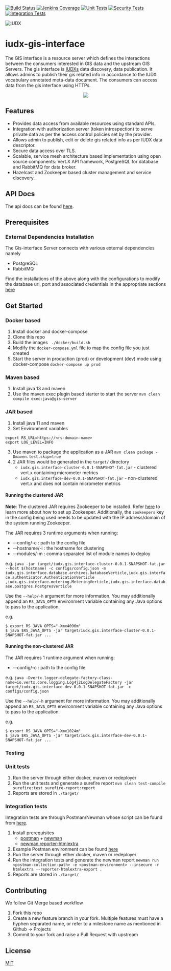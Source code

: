 [![Build Status](https://img.shields.io/jenkins/build?jobUrl=https%3A%2F%2Fjenkins.iudx.io%2Fjob%2Fiudx%2520gis-interface%2520%28v4.5.0%29%2520pipeline%2F)](https://jenkins.iudx.io/job/iudx%20gis-interface%20(v4.5.0)%20pipeline/lastBuild/)
[![Jenkins Coverage](https://img.shields.io/jenkins/coverage/jacoco?jobUrl=https%3A%2F%2Fjenkins.iudx.io%2Fjob%2Fiudx%2520gis-interface%2520%28v4.5.0%29%2520pipeline%2F)](https://jenkins.iudx.io/job/iudx%20gis-interface%20(v4.5.0)%20pipeline/lastBuild/jacoco/)
[![Unit Tests](https://img.shields.io/jenkins/tests?jobUrl=https%3A%2F%2Fjenkins.iudx.io%2Fjob%2Fiudx%2520gis-interface%2520%28v4.5.0%29%2520pipeline%2F)](https://jenkins.iudx.io/job/iudx%20gis-interface%20(v4.5.0)%20pipeline/lastBuild/testReport/)
[![Security Tests](https://img.shields.io/jenkins/build?jobUrl=https%3A%2F%2Fjenkins.iudx.io%2Fjob%2Fiudx%2520gis-interface%2520%28v4.5.0%29%2520pipeline%2F&label=security%20tests)](https://jenkins.iudx.io/job/iudx%20gis-interface%20(v4.5.0)%20pipeline/lastBuild/zap/)
[![Integration Tests](https://img.shields.io/jenkins/build?jobUrl=https%3A%2F%2Fjenkins.iudx.io%2Fjob%2Fiudx%2520gis-interface%2520%28v4.5.0%29%2520pipeline%2F&label=integration%20tests)](https://jenkins.iudx.io/job/iudx%20gis-interface%20(v4.5.0)%20pipeline/lastBuild/Integration_20Test_20Report/)

![IUDX](./docs/iudx.png)

# iudx-gis-interface
The GIS interface is a resource server which defines the interactions between the consumers interested in GIS data and the upstream GIS Servers.
The gis interface is [IUDXs](https://iudx.org.in) data discovery, data publication.
It allows admins to publish their gis related info in accordance to the IUDX vocabulary annotated meta-data document.
The consumers can access data from the gis interface using HTTPs.

<p align="center">
<img src="./docs/gis_server_overview.png">
</p>


## Features

- Provides data access from available resources using standard APIs.
- Integration with authorization server (token introspection) to serve private data as per the access control policies set by the provider.
- Allows admin to publish, edit or delete gis related info as per IUDX data descriptor.
- Secure data access over TLS.
- Scalable, service mesh architecture based implementation using open source components: Vert.X API framework, PostgreSQL for database and RabbitMQ for data broker.
- Hazelcast and Zookeeper based cluster management and service discovery.

## API Docs
The api docs can be found [here](https://gis.iudx.io/apis).

## Prerequisites
### External Dependencies Installation

The Gis-interface Server connects with various external dependencies namely
- PostgreSQL
- RabbitMQ

Find the installations of the above along with the configurations to modify the database url, port and associated credentials in the appropriate sections
[here](SETUP.md)

## Get Started

### Docker based
1. Install docker and docker-compose
2. Clone this repo
3. Build the images
   ` ./docker/build.sh`
4. Modify the `docker-compose.yml` file to map the config file you just created
5. Start the server in production (prod) or development (dev) mode using docker-compose
   ` docker-compose up prod `


### Maven based
1. Install java 13 and maven
2. Use the maven exec plugin based starter to start the server
   `mvn clean compile exec:java@gis-server`

### JAR based
1. Install java 11 and maven
2. Set Environment variables
```
export RS_URL=https://<rs-domain-name>
export LOG_LEVEL=INFO
```
3. Use maven to package the application as a JAR
   `mvn clean package -Dmaven.test.skip=true`
4. 2 JAR files would be generated in the `target/` directory
    - `iudx.gis.interface-cluster-0.0.1-SNAPSHOT-fat.jar` - clustered vert.x containing micrometer metrics
    - `iudx.gis.interface-dev-0.0.1-SNAPSHOT-fat.jar` - non-clustered vert.x and does not contain micrometer metrics

#### Running the clustered JAR

**Note**: The clustered JAR requires Zookeeper to be installed. Refer [here](https://zookeeper.apache.org/doc/r3.3.3/zookeeperStarted.html) to learn more about how to set up Zookeeper. Additionally, the `zookeepers` key in the config being used needs to be updated with the IP address/domain of the system running Zookeeper.

The JAR requires 3 runtime arguments when running:

* --config/-c : path to the config file
* --hostname/-i : the hostname for clustering
* --modules/-m : comma separated list of module names to deploy

e.g. `java -jar target/iudx.gis.interface-cluster-0.0.1-SNAPSHOT-fat.jar  --host $(hostname) -c configs/config.json -m iudx.gis.interface.database.archives.DatabaseVerticle,iudx.gis.interface.authenticator.AuthenticationVerticle
,iudx.gis.interface.metering.MeteringVerticle,iudx.gis.interface.database.postgres.PostgresVerticle`

Use the `--help/-h` argument for more information. You may additionally append an `RS_JAVA_OPTS` environment variable containing any Java options to pass to the application.

e.g.
```
$ export RS_JAVA_OPTS="-Xmx4096m"
$ java $RS_JAVA_OPTS -jar target/iudx.gis.interface-cluster-0.0.1-SNAPSHOT-fat.jar ...
```

#### Running the non-clustered JAR
The JAR requires 1 runtime argument when running:

* --config/-c : path to the config file

e.g. `java -Dvertx.logger-delegate-factory-class-name=io.vertx.core.logging.Log4j2LogDelegateFactory -jar target/iudx.gis.interface-dev-0.0.1-SNAPSHOT-fat.jar -c configs/config.json`

Use the `--help/-h` argument for more information. You may additionally append an `RS_JAVA_OPTS` environment variable containing any Java options to pass to the application.

e.g.
```
$ export RS_JAVA_OPTS="-Xmx1024m"
$ java $RS_JAVA_OPTS -jar target/iudx.gis.interface-dev-0.0.1-SNAPSHOT-fat.jar ...
```

### Testing

### Unit tests
1. Run the server through either docker, maven or redeployer
2. Run the unit tests and generate a surefire report
   `mvn clean test-compile surefire:test surefire-report:report`
3. Reports are stored in `./target/`
### Integration tests
Integration tests are through Postman/Newman whose script can be found from [here](src/test/resources/IUDX_GIS_Server_APIs(v3.5.0).postman_collection.json).
1. Install prerequisites
   - [postman](https://www.postman.com/) + [newman](https://www.npmjs.com/package/newman)
   - [newman reporter-htmlextra](https://www.npmjs.com/package/newman-reporter-htmlextra)
2. Example Postman environment can be found [here](src/test/resources/gis.iudx.io.postman_environment.json)
3. Run the server through either docker, maven or redeployer
4. Run the integration tests and generate the newman report
   `newman run <postman-collection-path> -e <postman-environment> --insecure -r htmlextra --reporter-htmlextra-export .`
5. Reports are stored in `./target/`

## Contributing
We follow Git Merge based workflow
1. Fork this repo
2. Create a new feature branch in your fork. Multiple features must have a hyphen separated name, or refer to a milestone name as mentioned in Github -> Projects
3. Commit to your fork and raise a Pull Request with upstream

## License
[MIT](./LICENSE.txt)
